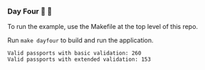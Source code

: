 ### Day Four :christmas_tree: :sparkler:
To run the example, use the Makefile at the top level of this repo. 

Run `make dayfour` to build and run the application.

```
Valid passports with basic validation: 260
Valid passports with extended validation: 153
```